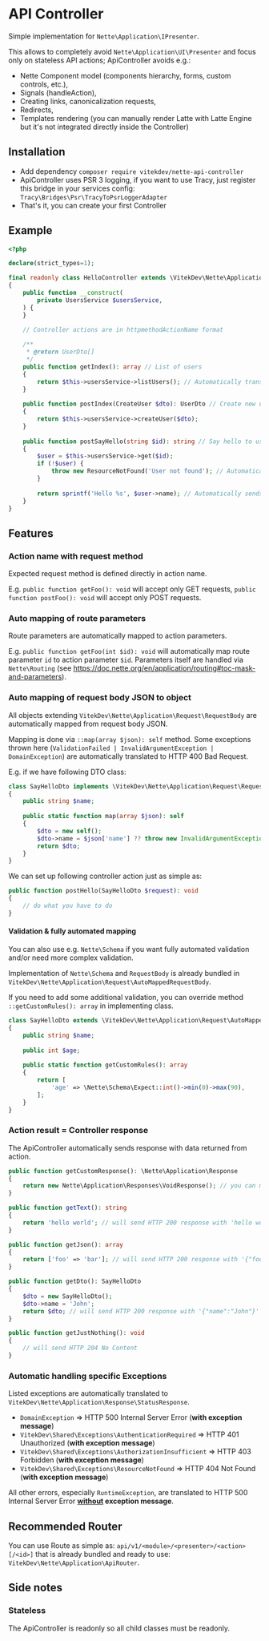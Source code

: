 # API Controller

Simple implementation for `Nette\Application\IPresenter`.

This allows to completely avoid `Nette\Application\UI\Presenter` and focus only on stateless API actions; ApiController avoids e.g.:
- Nette Component model (components hierarchy, forms, custom controls, etc.),
- Signals (handleAction),
- Creating links, canonicalization requests,
- Redirects,
- Templates rendering (you can manually render Latte with Latte Engine but it's not integrated directly inside the Controller)

## Installation


- Add dependency ``composer require vitekdev/nette-api-controller``
- ApiController uses PSR 3 logging, if you want to use Tracy, just register this bridge in your services config: ``Tracy\Bridges\Psr\TracyToPsrLoggerAdapter``
- That's it, you can create your first Controller

## Example

```php
<?php

declare(strict_types=1);

final readonly class HelloController extends \VitekDev\Nette\Application\ApiController
{
    public function __construct(
        private UsersService $usersService,
    ) {
    }
    
    // Controller actions are in httpmethodActionName format

    /**
     * @return UserDto[]
     */
    public function getIndex(): array // List of users
    {
        return $this->usersService->listUsers(); // Automatically translates to JSON
    }
    
    public function postIndex(CreateUser $dto): UserDto // Create new user; automatically maps payload to object
    {
        return $this->usersService->createUser($dto);
    }
    
    public function postSayHello(string $id): string // Say hello to user; automatically maps route parameter to action parameter
    {
        $user = $this->usersService->get($id);
        if (!$user) {
            throw new ResourceNotFound('User not found'); // Automatically returns HTTP 404 Not Found
        }
    
        return sprintf('Hello %s', $user->name); // Automatically sends text response 'Hello John'
    }
}
```

## Features

### Action name with request method

Expected request method is defined directly in action name.

E.g. `public function getFoo(): void` will accept only GET requests, `public function postFoo(): void` will accept only POST requests.

### Auto mapping of route parameters

Route parameters are automatically mapped to action parameters.

E.g. `public function getFoo(int $id): void` will automatically map route parameter `id` to action parameter `$id`.
Parameters itself are handled via `Nette\Routing` (see https://doc.nette.org/en/application/routing#toc-mask-and-parameters).

### Auto mapping of request body JSON to object

All objects extending `VitekDev\Nette\Application\Request\RequestBody` are automatically mapped from request body JSON.

Mapping is done via `::map(array $json): self` method. 
Some exceptions thrown here (`ValidationFailed | InvalidArgumentException | DomainException`) are automatically translated to HTTP 400 Bad Request.

E.g. if we have following DTO class:

```php
class SayHelloDto implements \VitekDev\Nette\Application\Request\RequestBody
{
    public string $name;
    
    public static function map(array $json): self
    {
        $dto = new self();
        $dto->name = $json['name'] ?? throw new InvalidArgumentException('Missing name');
        return $dto;
    }
}
```

We can set up following controller action just as simple as:

```php
public function postHello(SayHelloDto $request): void
{
    // do what you have to do
}
```

#### Validation & fully automated mapping
You can also use e.g. `Nette\Schema` if you want fully automated validation and/or need more complex validation. 

Implementation of `Nette\Schema` and `RequestBody` is already bundled in `VitekDev\Nette\Application\Request\AutoMappedRequestBody`.

If you need to add some additional validation, you can override method `::getCustomRules(): array` in implementing class.

```php
class SayHelloDto extends \VitekDev\Nette\Application\Request\AutoMappedRequestBody
{
    public string $name;
    
    public int $age;
    
    public static function getCustomRules(): array
    {
        return [
            'age' => \Nette\Schema\Expect::int()->min(0)->max(90),
        ];
    }
}
```

### Action result = Controller response

The ApiController automatically sends response with data returned from action.

```php
public function getCustomResponse(): \Nette\Application\Response
{
    return new Nette\Application\Responses\VoidResponse(); // you can manually send any compatible Response
}

public function getText(): string
{
    return 'hello world'; // will send HTTP 200 response with 'hello world' text
}

public function getJson(): array
{
    return ['foo' => 'bar']; // will send HTTP 200 response with '{"foo":"bar"}' JSON
}

public function getDto(): SayHelloDto
{
    $dto = new SayHelloDto();
    $dto->name = 'John';
    return $dto; // will send HTTP 200 response with '{"name":"John"}' JSON
}

public function getJustNothing(): void
{
    // will send HTTP 204 No Content
}
```

### Automatic handling specific Exceptions

Listed exceptions are automatically translated to `VitekDev\Nette\Application\Response\StatusResponse`.

- `DomainException` => HTTP 500 Internal Server Error (**with exception message**)
- `VitekDev\Shared\Exceptions\AuthenticationRequired` => HTTP 401 Unauthorized (**with exception message**)
- `VitekDev\Shared\Exceptions\AuthorizationInsufficient` => HTTP 403 Forbidden (**with exception message**)
- `VitekDev\Shared\Exceptions\ResourceNotFound` => HTTP 404 Not Found (**with exception message**)

All other errors, especially `RuntimeException`, are translated to HTTP 500 Internal Server Error **<u>without</u> exception message**.

## Recommended Router

You can use Route as simple as: `api/v1/<module>/<presenter>/<action>[/<id>]` that is already bundled and ready to use: `VitekDev\Nette\Application\ApiRouter`.


## Side notes

### Stateless

The ApiController is readonly so all child classes must be readonly.